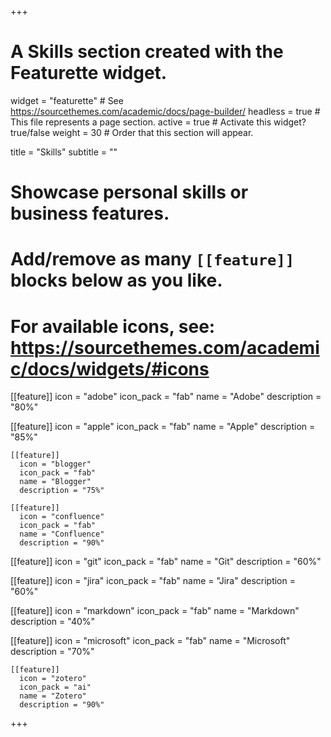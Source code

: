 +++
# A Skills section created with the Featurette widget.
widget = "featurette"  # See https://sourcethemes.com/academic/docs/page-builder/
headless = true  # This file represents a page section.
active = true  # Activate this widget? true/false
weight = 30  # Order that this section will appear.

title = "Skills"
subtitle = ""

# Showcase personal skills or business features.
#
# Add/remove as many `[[feature]]` blocks below as you like.
#
# For available icons, see: https://sourcethemes.com/academic/docs/widgets/#icons

[[feature]]
  icon = "adobe"
  icon_pack = "fab"
  name = "Adobe"
  description = "80%"

  [[feature]]
    icon = "apple"
    icon_pack = "fab"
    name = "Apple"
    description = "85%"

    [[feature]]
      icon = "blogger"
      icon_pack = "fab"
      name = "Blogger"
      description = "75%"

    [[feature]]
      icon = "confluence"
      icon_pack = "fab"
      name = "Confluence"
      description = "90%"

[[feature]]
  icon = "git"
  icon_pack = "fab"
  name = "Git"
  description = "60%"  

  [[feature]]
    icon = "jira"
    icon_pack = "fab"
    name = "Jira"
    description = "60%"

[[feature]]
  icon = "markdown"
  icon_pack = "fab"
  name = "Markdown"
  description = "40%"

  [[feature]]
    icon = "microsoft"
    icon_pack = "fab"
    name = "Microsoft"
    description = "70%"

    [[feature]]
      icon = "zotero"
      icon_pack = "ai"
      name = "Zotero"
      description = "90%"

+++
